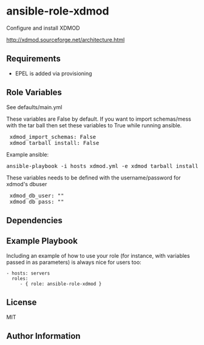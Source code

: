 ansible-role-xdmod
=========

Configure and install XDMOD

http://xdmod.sourceforge.net/architecture.html

Requirements
------------

 - EPEL is added via provisioning

Role Variables
--------------

See defaults/main.yml

These variables are False by default. If you want to import schemas/mess with the tar ball then set these variables to True while running ansible.
<pre>
 xdmod_import_schemas: False
 xdmod_tarball_install: False
</pre>

Example ansible:
<pre>
ansible-playbook -i hosts xdmod.yml -e xdmod_tarball_install=True -e xdmod_import_schemas=True
</pre>

These variables needs to be defined with the username/password for xdmod's dbuser
<pre>
 xdmod_db_user: ""
 xdmod_db_pass: ""
</pre>

Dependencies
------------


Example Playbook
----------------

Including an example of how to use your role (for instance, with variables passed in as parameters) is always nice for users too:

    - hosts: servers
      roles:
         - { role: ansible-role-xdmod }

License
-------

MIT

Author Information
------------------
